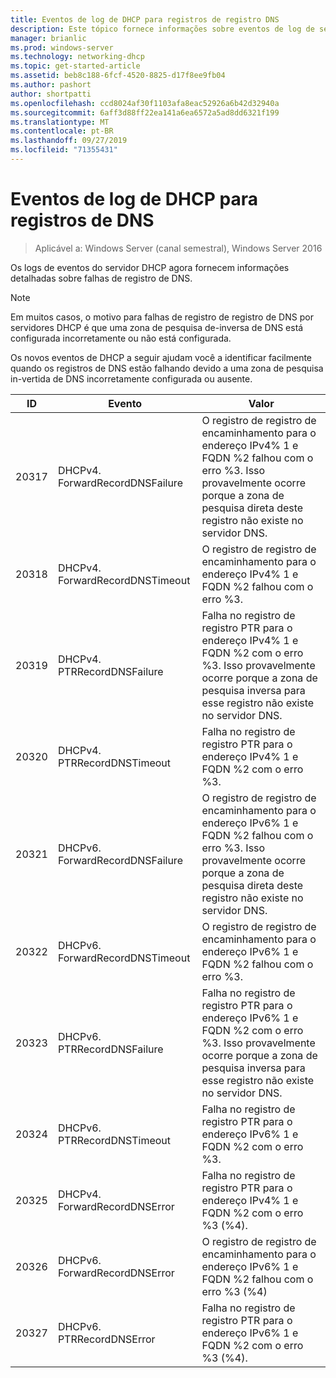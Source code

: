 ```yaml
---
title: Eventos de log de DHCP para registros de registro DNS
description: Este tópico fornece informações sobre eventos de log de servidor DHCP no Windows Server 2016.
manager: brianlic
ms.prod: windows-server
ms.technology: networking-dhcp
ms.topic: get-started-article
ms.assetid: beb8c188-6fcf-4520-8825-d17f8ee9fb04
ms.author: pashort
author: shortpatti
ms.openlocfilehash: ccd8024af30f1103afa8eac52926a6b42d32940a
ms.sourcegitcommit: 6aff3d88ff22ea141a6ea6572a5ad8dd6321f199
ms.translationtype: MT
ms.contentlocale: pt-BR
ms.lasthandoff: 09/27/2019
ms.locfileid: "71355431"
---
```

# <a name="dhcp-logging-events-for-dns-registrations"></a>Eventos de log de DHCP para registros de DNS

>Aplicável a: Windows Server (canal semestral), Windows Server 2016

Os logs de eventos do servidor DHCP agora fornecem informações detalhadas sobre falhas de registro de DNS.

>[!NOTE]
>Em muitos casos, o motivo para falhas de registro de registro de DNS por servidores DHCP é que uma zona de pesquisa de\-inversa de DNS está configurada incorretamente ou não está configurada.

Os novos eventos de DHCP a seguir ajudam você a identificar facilmente quando os registros de DNS estão falhando devido a uma zona de pesquisa in\-vertida de DNS incorretamente configurada ou ausente.

|ID|Evento|Valor|
|-----|--------------------|--------------------------------------------------------|
|20317|DHCPv4. ForwardRecordDNSFailure|O registro de registro de encaminhamento para o endereço IPv4% 1 e FQDN %2 falhou com o erro %3. Isso provavelmente ocorre porque a zona de pesquisa direta deste registro não existe no servidor DNS.|
|20318|DHCPv4. ForwardRecordDNSTimeout|O registro de registro de encaminhamento para o endereço IPv4% 1 e FQDN %2 falhou com o erro %3.|
|20319|DHCPv4. PTRRecordDNSFailure|Falha no registro de registro PTR para o endereço IPv4% 1 e FQDN %2 com o erro %3. Isso provavelmente ocorre porque a zona de pesquisa inversa para esse registro não existe no servidor DNS.|
|20320|DHCPv4. PTRRecordDNSTimeout|Falha no registro de registro PTR para o endereço IPv4% 1 e FQDN %2 com o erro %3.|
|20321|DHCPv6. ForwardRecordDNSFailure|O registro de registro de encaminhamento para o endereço IPv6% 1 e FQDN %2 falhou com o erro %3. Isso provavelmente ocorre porque a zona de pesquisa direta deste registro não existe no servidor DNS.|
|20322|DHCPv6. ForwardRecordDNSTimeout|O registro de registro de encaminhamento para o endereço IPv6% 1 e FQDN %2 falhou com o erro %3.|
|20323|DHCPv6. PTRRecordDNSFailure|Falha no registro de registro PTR para o endereço IPv6% 1 e FQDN %2 com o erro %3. Isso provavelmente ocorre porque a zona de pesquisa inversa para esse registro não existe no servidor DNS.|
|20324|DHCPv6. PTRRecordDNSTimeout|Falha no registro de registro PTR para o endereço IPv6% 1 e FQDN %2 com o erro %3.|
|20325|DHCPv4. ForwardRecordDNSError|Falha no registro de registro PTR para o endereço IPv4% 1 e FQDN %2 com o erro %3 \(%4\).|
|20326|DHCPv6. ForwardRecordDNSError|O registro de registro de encaminhamento para o endereço IPv6% 1 e FQDN %2 falhou com o erro %3 \(%4\)|
|20327|DHCPv6. PTRRecordDNSError|Falha no registro de registro PTR para o endereço IPv6% 1 e FQDN %2 com o erro %3 \(%4\).|

